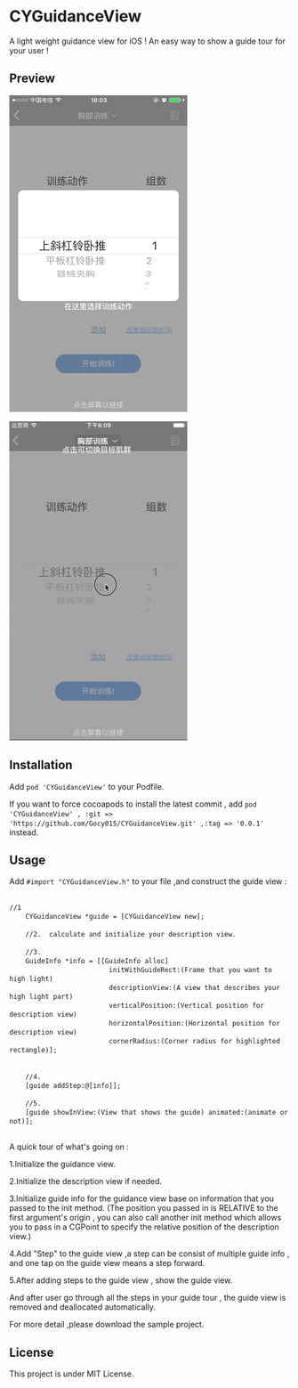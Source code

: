 # CYGuidanceView
A light weight guidance view for iOS ! An easy way to show a guide tour for your user !

## Preview
![](Images/Guidance.png)

![](Images/Guidance.gif)


## Installation
Add `pod 'CYGuidanceView'` to your Podfile.


If you want to force cocoapods to install the latest commit ,
add `pod 'CYGuidanceView' , :git => 'https://github.com/Gocy015/CYGuidanceView.git' ,:tag => '0.0.1'` instead.
## Usage
Add `#import "CYGuidanceView.h"` to your file ,and construct the guide view :

<pre>
<code>
//1
	CYGuidanceView *guide = [CYGuidanceView new];
	
	//2.  calculate and initialize your description view.
	
	//3.
	GuideInfo *info = [[GuideInfo alloc]
						 initWithGuideRect:(Frame that you want to high light)
						 descriptionView:(A view that describes your high light part) 
						 verticalPosition:(Vertical position for description view) 
						 horizontalPosition:(Horizontal position for description view)
						 cornerRadius:(Corner radius for highlighted rectangle)];
						 
						 
	//4.
	[guide addStep:@[info]];
	
	//5.
	[guide showInView:(View that shows the guide) animated:(animate or not)];
</code>
</pre>

A quick tour of what's going on :

1.Initialize the guidance view.

2.Initialize the description view if needed.

3.Initialize guide info for the guidance view base on information that you passed to the init method. (The position you passed in is RELATIVE to the first argument's origin , you can also call another init method which allows you to pass in a CGPoint to specify the relative position of the description view.)

4.Add "Step" to the guide view ,a step can be consist of multiple guide info , and one tap on the guide view means a step forward.

5.After adding steps to the guide view , show the guide view.

And after user go through all the steps in your guide tour , the guide view is removed and deallocated automatically.

For more detail ,please download the sample project.

## License
This project is under MIT License.
